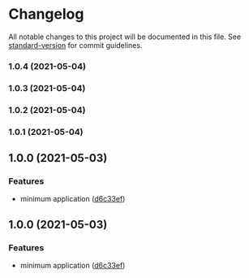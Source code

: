 # Changelog

All notable changes to this project will be documented in this file. See [standard-version](https://github.com/conventional-changelog/standard-version) for commit guidelines.

### 1.0.4 (2021-05-04)

### 1.0.3 (2021-05-04)

### 1.0.2 (2021-05-04)

### 1.0.1 (2021-05-04)

## 1.0.0 (2021-05-03)


### Features

* minimum application ([d6c33ef](https://github.com/chao7150/typescript/commit/d6c33efb1503f8118af31d2e44320288675cf93a))

## 1.0.0 (2021-05-03)


### Features

* minimum application ([d6c33ef](https://github.com/chao7150/typescript/commit/d6c33efb1503f8118af31d2e44320288675cf93a))

